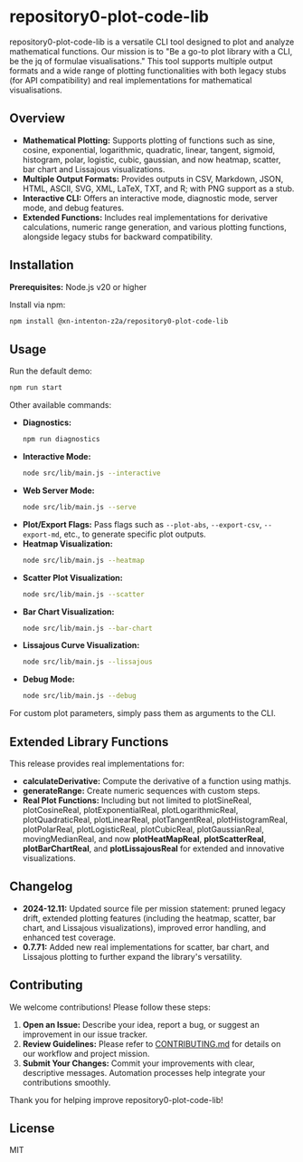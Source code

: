 # repository0-plot-code-lib

repository0-plot-code-lib is a versatile CLI tool designed to plot and analyze mathematical functions. Our mission is to "Be a go-to plot library with a CLI, be the jq of formulae visualisations." This tool supports multiple output formats and a wide range of plotting functionalities with both legacy stubs (for API compatibility) and real implementations for mathematical visualisations.

## Overview

- **Mathematical Plotting:** Supports plotting of functions such as sine, cosine, exponential, logarithmic, quadratic, linear, tangent, sigmoid, histogram, polar, logistic, cubic, gaussian, and now heatmap, scatter, bar chart and Lissajous visualizations.
- **Multiple Output Formats:** Provides outputs in CSV, Markdown, JSON, HTML, ASCII, SVG, XML, LaTeX, TXT, and R; with PNG support as a stub.
- **Interactive CLI:** Offers an interactive mode, diagnostic mode, server mode, and debug features.
- **Extended Functions:** Includes real implementations for derivative calculations, numeric range generation, and various plotting functions, alongside legacy stubs for backward compatibility.

## Installation

**Prerequisites:** Node.js v20 or higher

Install via npm:

```bash
npm install @xn-intenton-z2a/repository0-plot-code-lib
```

## Usage

Run the default demo:

```bash
npm run start
```

Other available commands:

- **Diagnostics:**
  ```bash
  npm run diagnostics
  ```
- **Interactive Mode:**
  ```bash
  node src/lib/main.js --interactive
  ```
- **Web Server Mode:**
  ```bash
  node src/lib/main.js --serve
  ```
- **Plot/Export Flags:** Pass flags such as `--plot-abs`, `--export-csv`, `--export-md`, etc., to generate specific plot outputs.
- **Heatmap Visualization:**
  ```bash
  node src/lib/main.js --heatmap
  ```
- **Scatter Plot Visualization:**
  ```bash
  node src/lib/main.js --scatter
  ```
- **Bar Chart Visualization:**
  ```bash
  node src/lib/main.js --bar-chart
  ```
- **Lissajous Curve Visualization:**
  ```bash
  node src/lib/main.js --lissajous
  ```
- **Debug Mode:**
  ```bash
  node src/lib/main.js --debug
  ```

For custom plot parameters, simply pass them as arguments to the CLI.

## Extended Library Functions

This release provides real implementations for:

- **calculateDerivative:** Compute the derivative of a function using mathjs.
- **generateRange:** Create numeric sequences with custom steps.
- **Real Plot Functions:** Including but not limited to plotSineReal, plotCosineReal, plotExponentialReal, plotLogarithmicReal, plotQuadraticReal, plotLinearReal, plotTangentReal, plotHistogramReal, plotPolarReal, plotLogisticReal, plotCubicReal, plotGaussianReal, movingMedianReal, and now **plotHeatMapReal**, **plotScatterReal**, **plotBarChartReal**, and **plotLissajousReal** for extended and innovative visualizations.

## Changelog

- **2024-12.11:** Updated source file per mission statement: pruned legacy drift, extended plotting features (including the heatmap, scatter, bar chart, and Lissajous visualizations), improved error handling, and enhanced test coverage.
- **0.7.71:** Added new real implementations for scatter, bar chart, and Lissajous plotting to further expand the library's versatility.

## Contributing

We welcome contributions! Please follow these steps:

1. **Open an Issue:** Describe your idea, report a bug, or suggest an improvement in our issue tracker.
2. **Review Guidelines:** Please refer to [CONTRIBUTING.md](./CONTRIBUTING.md) for details on our workflow and project mission.
3. **Submit Your Changes:** Commit your improvements with clear, descriptive messages. Automation processes help integrate your contributions smoothly.

Thank you for helping improve repository0-plot-code-lib!

## License

MIT
